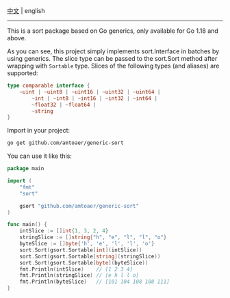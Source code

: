 [中文](README.md) | english

---

This is a sort package based on Go generics, only available for Go 1.18 and above.

As you can see, this project simply implements sort.Interface in batches by using generics. The slice type can be passed to the sort.Sort method after wrapping with `Sortable` type. Slices of the following types (and aliases) are supported:

```go
type comparable interface {
	~uint | ~uint8 | ~uint16 | ~uint32 | ~uint64 |
		~int | ~int8 | ~int16 | ~int32 | ~int64 |
		~float32 | ~float64 |
		~string
}
```

Import in your project:

```bash
go get github.com/amtoaer/generic-sort
```

You can use it like this:

```go
package main

import (
	"fmt"
	"sort"

	gsort "github.com/amtoaer/generic-sort"
)

func main() {
	intSlice := []int{1, 3, 2, 4}
	stringSlice := []string{"h", "e", "l", "l", "o"}
	byteSlice := []byte{'h', 'e', 'l', 'l', 'o'}
	sort.Sort(gsort.Sortable[int](intSlice))
	sort.Sort(gsort.Sortable[string](stringSlice))
	sort.Sort(gsort.Sortable[byte](byteSlice))
	fmt.Println(intSlice)    // [1 2 3 4]
	fmt.Println(stringSlice) // [e h l l o]
	fmt.Println(byteSlice)   // [101 104 108 108 111]
}
```
